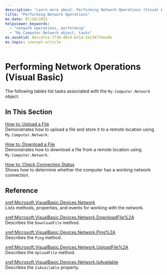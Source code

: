 ```yaml
---
description: "Learn more about: Performing Network Operations (Visual Basic)"
title: "Performing Network Operations"
ms.date: 07/20/2015
helpviewer_keywords: 
  - "network operations, performing"
  - "My.Computer.Network object, tasks"
ms.assetid: 8ecc47ce-7730-49cd-b21d-3a13477eec6b
ms.topic: concept-article
---
```

# Performing Network Operations (Visual Basic)

The following tables list tasks associated with the `My.Computer.Network` object.  
  
## In This Section  

 [How to: Upload a File](how-to-upload-a-file.md)  
 Demonstrates how to upload a file and store it to a remote location using `My.Computer.Network`.  
  
 [How to: Download a File](how-to-download-a-file.md)  
 Demonstrates how to download a file from a remote location using `My.Computer.Network`.  
  
 [How to: Check Connection Status](how-to-check-connection-status.md)  
 Shows how to determine whether the computer has a working network connection.  
  
## Reference  

 <xref:Microsoft.VisualBasic.Devices.Network>  
 Lists methods, properties, and events for working with the network.  
  
 <xref:Microsoft.VisualBasic.Devices.Network.DownloadFile%2A>  
 Describes the `DownloadFile` method.  
  
 <xref:Microsoft.VisualBasic.Devices.Network.Ping%2A>  
 Describes the `Ping` method.  
  
 <xref:Microsoft.VisualBasic.Devices.Network.UploadFile%2A>  
 Describes the `UploadFile` method.  
  
 <xref:Microsoft.VisualBasic.Devices.Network.IsAvailable>  
 Describes the `IsAvailable` property.
